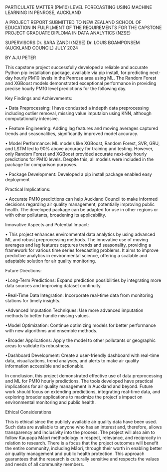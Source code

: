 PARTICULATE MATTER (PM10) LEVEL FORECASTING USING MACHINE LEARNING IN PENROSE, AUCKLAND

A PROJECT REPORT SUBMITTED TO NEW ZEALAND SCHOOL OF EDUCATION IN FULFILMENT OF THE REQUIREMENTS FOR THE CAPSTONE PROJECT
GRADUATE DIPLOMA IN DATA ANALYTICS (NZSE)

SUPERVISORS
Dr. SARA ZANDI (NZSE)
Dr. LOUIS BOAMPONSEM (AUCKLAND COUNCIL)
JULY 2024

BY AJU PETER


This capstone project successfully developed a reliable and accurate Python pip installation package, available via pip install, for predicting next-day hourly PM10 levels in the Penrose area using ML. The Random Forest and XGBoost models demonstrated exceptional performance in providing precise hourly PM10 level predictions for the following day.

Key Findings and Achievements:

• Data Preprocessing: I have condusted a indepth data preprocessing including outlier removal, missing value imputaion using KNN, although computationally intensive.

• Feature Engineering: Adding lag features and moving averages captured trends and seasonalities, significantly improved model accuracy.

• Model Performance: ML models like XGBoost, Random Forest, SVR, GRU, and LSTM led to 90% above accuracy for training and testing. However, only Random Forest and XGBoost provided accurate next-day hourly predictions for PM10 levels. Despite this, all models were included in the package for comparison purposes.

• Package Development: Developed a pip install package enabled easy deployment

Practical Implications:

• Accurate PM10 predictions can help Auckland Council to make informed decisions regarding air quality management, potentially improving public health. The developed package can be adapted for use in other regions or with other pollutants, broadening its applicability.

Innovative Aspects and Potential Impact:

• This project enhances environmental data analytics by using advanced ML and robust preprocessing methods. The innovative use of moving averages and lag features captures trends and seasonality, providing a framework for various time series forecasting problems. It aims to improve predictive analytics in environmental science, offering a scalable and adaptable solution for air quality monitoring.

Future Directions:

•Long-Term Predictions: Expand prediction possibilities by integrating more data sources and improving dataset continuity.

•Real-Time Data Integration: Incorporate real-time data from monitoring stations for timely insights.

•Advanced Imputation Techniques: Use more advanced imputation methods to better handle missing values.

•Model Optimization: Continue optimizing models for better performance with new algorithms and ensemble methods.

•Broader Applications: Apply the model to other pollutants or geographic areas to validate its robustness.

•Dashboard Development: Create a user-friendly dashboard with real-time data, visualizations, trend analyses, and alerts to make air quality information accessible and actionable.

In conclusion, this project demonstrated effective use of data preprocessing and ML for PM10 hourly predictions. The tools developed have practical implications for air quality management in Auckland and beyond. Future work should focus on extending predictions, integrating real-time data, and exploring broader applications to maximize the project's impact on environmental monitoring and public health.

Ethical Considerations

This is ethical since the publicly available air quality data have been used. Such data are available to anyone who has an interest and, therefore, allows transparency and inclusivity into the process. The project will also aim to follow Kaupapa Māori methodology in respect, relevance, and reciprocity in relation to research. There is a focus that the project outcomes will benefit the entire community, including Māori, through their worth in enabling better air quality management and public health protection. This approach guarantees that the research is culturally sensitive and respects the values and needs of all community members.
